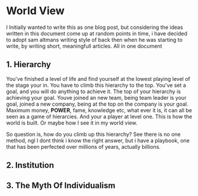 # World View

I Initially wanted to write this as one blog post, but considering the ideas written in this document come up at random points in time, i have decided to adopt sam altmans writing style of back then when he was starting to write, by writing short, meaningfull articles. All in one document

## 1. Hierarchy

You've finished a level of life and find yourself at the lowest playing level of the stage your in. You have to climb this hierarchy to the top. You've set a goal, and you will do anything to achieve it. The top of your hierarchy is achieving your goal. Youve joined an new team, being team leader is your goal, joined a new company, being at the top on the company is your goal. Maximum money, **POWER**, fame, knowledge etc, what ever it is, it can all be seen as a game of hierarcies. And your a player at level one. This is how the world is built. Or maybe how I see it in my world view.

So question is, how do you climb up this hierarchy? See there is no one method, ngl I dont think i know the right answer, but i have a playbook, one that has been perfected over millions of years, actually billions.

## 2. Institution

## 3. The Myth Of Individualism
